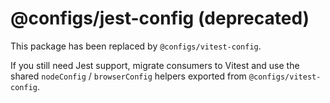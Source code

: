 # @configs/jest-config (deprecated)

This package has been replaced by `@configs/vitest-config`.

If you still need Jest support, migrate consumers to Vitest and use the shared `nodeConfig` / `browserConfig` helpers exported from `@configs/vitest-config`.

